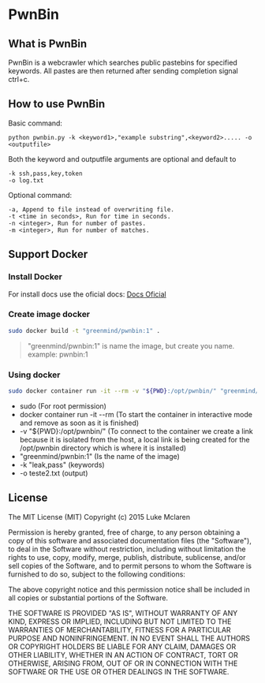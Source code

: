 # PwnBin


## What is PwnBin
  PwnBin is a webcrawler which searches public pastebins for specified keywords.
All pastes are then returned after sending completion signal ctrl+c.


## How to use PwnBin

  Basic command:

    python pwnbin.py -k <keyword1>,"example substring",<keyword2>..... -o <outputfile>

  Both the keyword and outputfile arguments are optional and default to

    -k ssh,pass,key,token
    -o log.txt

  Optional command:

  	-a, Append to file instead of overwriting file.
  	-t <time in seconds>, Run for time in seconds.
  	-n <integer>, Run for number of pastes.
  	-m <integer>, Run for number of matches.

## Support Docker

### Install Docker
For install docs use the oficial docs: [Docs Oficial](https://docs.docker.com/install/)

### Create image docker
```sh
sudo docker build -t "greenmind/pwnbin:1" .
```
> "greenmind/pwnbin:1" is name the image, but create you name. example: pwnbin:1

### Using docker
```sh
sudo docker container run -it --rm -v "${PWD}:/opt/pwnbin/" "greenmind/pwnbin:1" -k "leak,pass" -o teste2.txt
```

- sudo (For root permission)
- docker container run -it --rm (To start the container in interactive mode and remove as soon as it is finished)
- -v "${PWD}:/opt/pwnbin/" (To connect to the container we create a link because it is isolated from the host, a local link is being created for the /opt/pwnbin directory which is where it is installed)
- "greenmind/pwnbin:1" (Is the name of the image)
- -k "leak,pass" (keywords)
- -o teste2.txt (output)


## License

The MIT License (MIT)						 Copyright (c) 2015 Luke Mclaren

Permission is hereby granted, free of charge, to any person obtaining a copy
of this software and associated documentation files (the "Software"), to deal
in the Software without restriction, including without limitation the rights
to use, copy, modify, merge, publish, distribute, sublicense, and/or sell
copies of the Software, and to permit persons to whom the Software is
furnished to do so, subject to the following conditions:

The above copyright notice and this permission notice shall be included in all
copies or substantial portions of the Software.

THE SOFTWARE IS PROVIDED "AS IS", WITHOUT WARRANTY OF ANY KIND, EXPRESS OR
IMPLIED, INCLUDING BUT NOT LIMITED TO THE WARRANTIES OF MERCHANTABILITY,
FITNESS FOR A PARTICULAR PURPOSE AND NONINFRINGEMENT. IN NO EVENT SHALL THE
AUTHORS OR COPYRIGHT HOLDERS BE LIABLE FOR ANY CLAIM, DAMAGES OR OTHER
LIABILITY, WHETHER IN AN ACTION OF CONTRACT, TORT OR OTHERWISE, ARISING FROM,
OUT OF OR IN CONNECTION WITH THE SOFTWARE OR THE USE OR OTHER DEALINGS IN THE
SOFTWARE.
